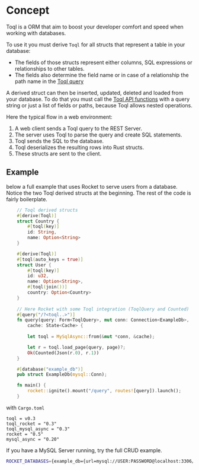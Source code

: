 # Concept

Toql is a ORM that aim to boost your developer comfort and speed when working with databases.

To use it you must derive `Toql` for all structs that represent a table in your database:
- The fields of those structs represent either columns, SQL expressions or 
relationships to other tables.
- The fields also determine the field name or in case of a relationship the path name in the [Toql query](5-query-language/1-introduction.md)

A derived struct can then be inserted, updated, deleted and loaded from your database. To do that you must call the [Toql API functions](3-api/1-introduction.md) with a query string or just a list of fields or paths, because Toql allows nested operations.

Here the typical flow in a web environment:
1. A web client sends a Toql query to the REST Server.
2. The server uses Toql to parse the query and create SQL statements.
3. Toql sends the SQL to the database.
4. Toql deserializes the resulting rows into Rust structs.
4. These structs are sent to the client.

## Example

below a full example that uses Rocket to serve users from a database. 
Notice the two Toql derived structs at the beginning. The rest of the code is fairly boilerplate.

```rust
	// Toql derived structs
	#[derive(Toql)]
	struct Country {
		#[toql(key)]
		id: String,
		name: Option<String>
	}

	#[derive(Toql)]
	#[toql(auto_keys = true)]
	struct User {
		#[toql(key)]
		id: u32,
		name: Option<String>,
		#[toql(join())]
		country: Option<Country>
	}
    
	// Here Rocket with some Toql integration (ToqlQuery and Counted)
	#[query("/?<toql..>")]
	fn query(query: Form<ToqlQuery>, mut conn: Connection<ExampleDb>, 
		cache: State<Cache> {
		
		let toql = MySqlAsync::from(&mut *conn, &cache);

		let r = toql.load_page(query, page)?;
		Ok(Counted(Json(r.0), r.1))
	}

	#[database("example_db")]
	pub struct ExampleDb(mysql::Conn);

	fn main() {
		rocket::ignite().mount("/query", routes![query]).launch();
	}
```

with `Cargo.toml`
```
toql = v0.3
toql_rocket = "0.3"
toql_mysql_async = "0.3"
rocket = "0.5"
mysql_async = "0.20"
```

If you have a MySQL Server running, try the full CRUD example.

```bash
ROCKET_DATABASES={example_db={url=mysql://USER:PASSWORD@localhost:3306/example_db}} cargo run --example crud_rocket_mysql

```



